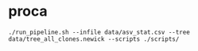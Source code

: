 # proca

`./run_pipeline.sh --infile data/asv_stat.csv --tree data/tree_all_clones.newick --scripts ./scripts/`
